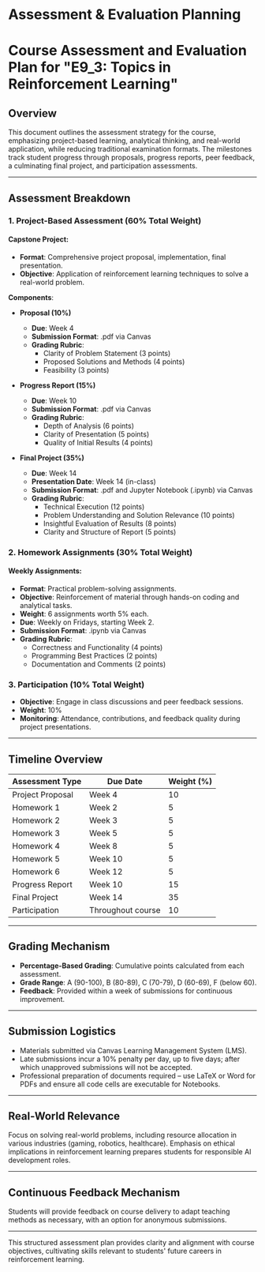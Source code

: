 Assessment & Evaluation Planning
================================

# Course Assessment and Evaluation Plan for "E9_3: Topics in Reinforcement Learning"

## Overview
This document outlines the assessment strategy for the course, emphasizing project-based learning, analytical thinking, and real-world application, while reducing traditional examination formats. The milestones track student progress through proposals, progress reports, peer feedback, a culminating final project, and participation assessments.

---

## Assessment Breakdown

### 1. Project-Based Assessment (60% Total Weight)
#### Capstone Project:
- **Format**: Comprehensive project proposal, implementation, final presentation.
- **Objective**: Application of reinforcement learning techniques to solve a real-world problem.

**Components**:
- **Proposal (10%)**
  - **Due**: Week 4
  - **Submission Format**: .pdf via Canvas
  - **Grading Rubric**: 
    - Clarity of Problem Statement (3 points)
    - Proposed Solutions and Methods (4 points)
    - Feasibility (3 points)

- **Progress Report (15%)**
  - **Due**: Week 10
  - **Submission Format**: .pdf via Canvas
  - **Grading Rubric**: 
    - Depth of Analysis (6 points)
    - Clarity of Presentation (5 points)
    - Quality of Initial Results (4 points)

- **Final Project (35%)**
  - **Due**: Week 14
  - **Presentation Date**: Week 14 (in-class)
  - **Submission Format**: .pdf and Jupyter Notebook (.ipynb) via Canvas
  - **Grading Rubric**: 
    - Technical Execution (12 points)
    - Problem Understanding and Solution Relevance (10 points)
    - Insightful Evaluation of Results (8 points)
    - Clarity and Structure of Report (5 points)

### 2. Homework Assignments (30% Total Weight)
#### Weekly Assignments:
- **Format**: Practical problem-solving assignments.
- **Objective**: Reinforcement of material through hands-on coding and analytical tasks.
- **Weight**: 6 assignments worth 5% each.
- **Due**: Weekly on Fridays, starting Week 2.
- **Submission Format**: .ipynb via Canvas
- **Grading Rubric**: 
  - Correctness and Functionality (4 points)
  - Programming Best Practices (2 points)
  - Documentation and Comments (2 points)

### 3. Participation (10% Total Weight)
- **Objective**: Engage in class discussions and peer feedback sessions.
- **Weight**: 10%
- **Monitoring**: Attendance, contributions, and feedback quality during project presentations.

---

## Timeline Overview

| Assessment Type     | Due Date         | Weight (%) |
|---------------------|------------------|------------|
| Project Proposal     | Week 4          | 10         |
| Homework 1           | Week 2          | 5          |
| Homework 2           | Week 3          | 5          |
| Homework 3           | Week 5          | 5          |
| Homework 4           | Week 8          | 5          |
| Homework 5           | Week 10         | 5          |
| Homework 6           | Week 12         | 5          |
| Progress Report      | Week 10         | 15         |
| Final Project        | Week 14         | 35         |
| Participation         | Throughout course | 10         |

---

## Grading Mechanism
- **Percentage-Based Grading**: Cumulative points calculated from each assessment.
- **Grade Range**: A (90-100), B (80-89), C (70-79), D (60-69), F (below 60).
- **Feedback**: Provided within a week of submissions for continuous improvement.

---

## Submission Logistics
- Materials submitted via Canvas Learning Management System (LMS).
- Late submissions incur a 10% penalty per day, up to five days; after which unapproved submissions will not be accepted.
- Professional preparation of documents required – use LaTeX or Word for PDFs and ensure all code cells are executable for Notebooks.

---

## Real-World Relevance
Focus on solving real-world problems, including resource allocation in various industries (gaming, robotics, healthcare). Emphasis on ethical implications in reinforcement learning prepares students for responsible AI development roles.

---

## Continuous Feedback Mechanism
Students will provide feedback on course delivery to adapt teaching methods as necessary, with an option for anonymous submissions.

--- 

This structured assessment plan provides clarity and alignment with course objectives, cultivating skills relevant to students' future careers in reinforcement learning.
